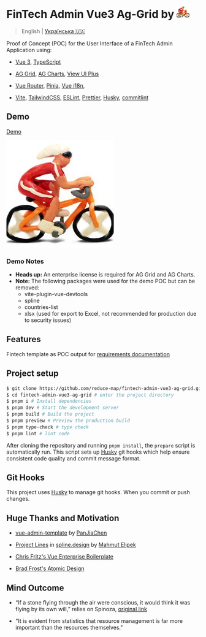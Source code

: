 # FinTech Admin Vue3 Ag-Grid by <img src="/src/assets/reducemap.jpeg" alt="123" width="33" height="33">

> English | [Українська 🇺🇦](./README-ua.md)

Proof of Concept (POC) for the User Interface of a FinTech Admin Application using:

- [Vue 3](https://v3.vuejs.org/), [TypeScript](https://www.typescriptlang.org/)

- [AG Grid](https://www.ag-grid.com/), [AG Charts](https://charts.ag-grid.com/), [View UI Plus](https://iviewui.com/view-ui-plus/component/view/tree)

- [Vue Router](https://router.vuejs.org/), [Pinia](https://pinia.esm.dev/), [Vue i18n](https://vue-i18n.intlify.dev/),

- [Vite](https://vitejs.dev/), [TailwindCSS](https://tailwindcss.com/), [ESLint](https://eslint.org/), [Prettier](https://prettier.io/), [Husky](https://typicode.github.io/husky/#/), [commitlint](https://commitlint.js.org/)

## Demo

[Demo](https://fintech-admin-vue3-ag-grid.vercel.app/)

![123](/src/assets/reducemap.jpeg)

### Demo Notes

- **Heads up:** An enterprise license is required for AG Grid and AG Charts.
- **Note:** The following packages were used for the demo POC but can be removed:
  - vite-plugin-vue-devtools
  - spline
  - countries-list
  - xlsx (used for export to Excel, not recommended for production due to security issues)

## Features

Fintech template as POC output for [requirements documentation](./docs/srs)

## Project setup

```bash
$ git clone https://github.com/reduce-map/fintech-admin-vue3-ag-grid.git # clone the project
$ cd fintech-admin-vue3-ag-grid # enter the project directory
$ pnpm i # Install dependencies
$ pnpm dev # Start the development server
$ pnpm build # Build the project
$ pnpm preview # Preview the production build
$ pnpm type-check # type check
$ pnpm lint # lint code
```

After cloning the repository and running `pnpm install`, the `prepare` script is automatically run. This script sets up [Husky](https://typicode.github.io/husky/#/) git hooks which help ensure consistent code quality and commit message format.

## Git Hooks

This project uses [Husky](https://typicode.github.io/husky/#/) to manage git hooks. When you commit or push changes.

## Huge Thanks and Motivation

- [vue-admin-template](https://github.com/PanJiaChen/vue-admin-template/) by [PanJiaChen](https://github.com/PanJiaChen)

- [Project Lines](https://app.spline.design/community/file/b45dff34-af2a-4bf8-bee4-6b8682ac7788) in [spline.design](https://spline.design/) by [Mahmut Elipek](https://app.spline.design/@mahmutelipek)

- [Chris Fritz's Vue Enterprise Boilerplate](https://github.com/bencodezen/vue-enterprise-boilerplate)

- [Brad Frost's Atomic Design](https://atomicdesign.bradfrost.com/)

## Mind Outcome

- “If a stone flying through the air were conscious, it would think it was flying by its own will,” relies on Spinoza, [original link](https://www.faculty.umb.edu/gary_zabel/Courses/Spinoza/Texts/Spinoza/let6258.htm)

- "It is evident from statistics that resource management is far more important than the resources themselves."
